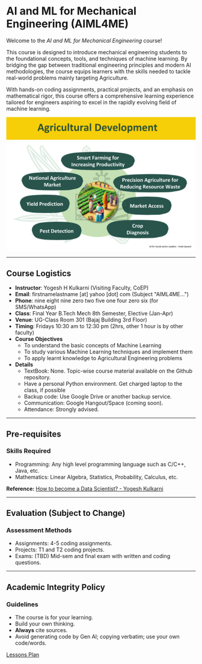 # AI and ML for Mechanical Engineering (AIML4ME)

Welcome to the *AI and ML for Mechanical Engineering* course! 

This course is designed to introduce mechanical engineering students to the foundational concepts, tools, and techniques of machine learning. By bridging the gap between traditional engineering principles and modern AI methodologies, the course equips learners with the skills needed to tackle real-world problems mainly targeting Agriculture. 

With hands-on coding assignments, practical projects, and an emphasis on mathematical rigor, this course offers a comprehensive learning experience tailored for engineers aspiring to excel in the rapidly evolving field of machine learning.

![Agri](./images/agri1.png)

---

## Course Logistics
- **Instructor**: Yogesh H Kulkarni (Visiting Faculty, CoEP)
- **Email**: firstnamelastname [at] yahoo [dot] com (Subject "AIML4ME...")
- **Phone**: nine eight nine zero two five one four zero six (for SMS/WhatsApp)
- **Class**: Final Year B.Tech Mech 8th Semester, Elective (Jan-Apr)
- **Venue**: UG-Class Room 301 (Bajaj Building 3rd Floor)
- **Timing**: Fridays 10:30 am to 12:30 pm (2hrs, other 1 hour is by other faculty)
- **Course Objectives**
	- To understand the basic concepts of Machine Learning
	- To study various Machine Learning techniques and implement them
	- To apply learnt knowledge to Agricultural Engineering problems
- **Details**
	- TextBook: None. Topic-wise course material available on the Github repository.
	- Have a personal Python environment. Get charged laptop to the class, if possible
	- Backup code: Use Google Drive or another backup service.
	- Communication: Google Hangout/Space (coming soon).
	- Attendance: Strongly advised.

---

## Pre-requisites

### **Skills Required**
- Programming: Any high level programming language such as C/C++, Java, etc.
- Mathematics: Linear Algebra, Statistics, Probability, Calculus, etc.

**Reference:** [How to become a Data Scientist? - Yogesh Kulkarni](https://medium.com/technology-hits/how-to-become-a-data-scientist-f673a30cafcd)

---

## Evaluation (Subject to Change)

### **Assessment Methods**
- Assignments: 4-5 coding assignments.
- Projects: T1 and T2 coding projects.
- Exams: (TBD) Mid-sem and final exam with written and coding questions.

---

## Academic Integrity Policy

### **Guidelines**
- The course is for your learning.
- Build your own thinking.
- **Always** cite sources.
- Avoid generating code by Gen AI; copying verbatim; use your own code/words.

<!-- 
## Warm-up

### **Exercises**
1. Write compilable code for Fibonacci Series (10 lines).
2. What is Machine Learning? Your thoughts (5 lines).

### **Projects**
- [Predicting Crop Yields](https://www.youtube.com/watch?v=vGOvUoqn_M8)
- [Crop Recommendation System](https://www.youtube.com/watch?v=_R9Q_iuyvdc)
- [Mastering Crop Disease Classification - CNN](https://www.youtube.com/watch?v=_TGjYaSnydQ)
- [Potato Disease Classification: Deep Learning CNN](https://www.youtube.com/playlist?list=PLeo1K3hjS3ut49PskOfLnE6WUoOp_2lsD)

--- -->

[Lessons Plan](./README_Course_AIML4ME_lessonplan.md)